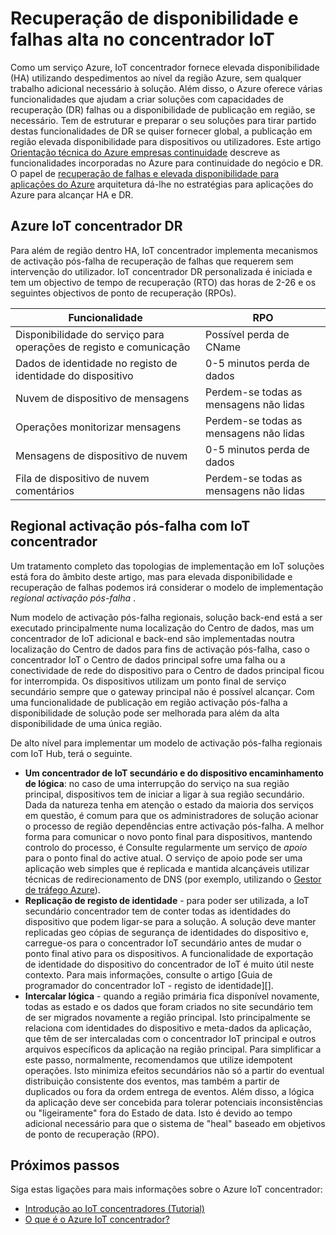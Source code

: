 <properties
 pageTitle="Concentrador IoT HA e DR | Microsoft Azure"
 description="Descreve as funcionalidades que ajudam a criar soluções de IoT altamente disponíveis com falhas capacidades de recuperação."
 services="iot-hub"
 documentationCenter=""
 authors="fsautomata"
 manager="timlt"
 editor=""/>

<tags
 ms.service="iot-hub"
 ms.devlang="na"
 ms.topic="article"
 ms.tgt_pltfrm="na"
 ms.workload="na"
 ms.date="02/03/2016"
 ms.author="elioda"/>

# <a name="iot-hub-high-availability-and-disaster-recovery"></a>Recuperação de disponibilidade e falhas alta no concentrador IoT

Como um serviço Azure, IoT concentrador fornece elevada disponibilidade (HA) utilizando despedimentos ao nível da região Azure, sem qualquer trabalho adicional necessário à solução. Além disso, o Azure oferece várias funcionalidades que ajudam a criar soluções com capacidades de recuperação (DR) falhas ou a disponibilidade de publicação em região, se necessário. Tem de estruturar e preparar o seu soluções para tirar partido destas funcionalidades de DR se quiser fornecer global, a publicação em região elevada disponibilidade para dispositivos ou utilizadores. Este artigo [Orientação técnica do Azure empresas continuidade](../resiliency/resiliency-technical-guidance.md) descreve as funcionalidades incorporadas no Azure para continuidade do negócio e DR. O papel de [recuperação de falhas e elevada disponibilidade para aplicações do Azure][] arquitetura dá-lhe no estratégias para aplicações do Azure para alcançar HA e DR.

## <a name="azure-iot-hub-dr"></a>Azure IoT concentrador DR
Para além de região dentro HA, IoT concentrador implementa mecanismos de activação pós-falha de recuperação de falhas que requerem sem intervenção do utilizador. IoT concentrador DR personalizada é iniciada e tem um objectivo de tempo de recuperação (RTO) das horas de 2-26 e os seguintes objectivos de ponto de recuperação (RPOs).

| Funcionalidade | RPO |
| ------------- | --- |
| Disponibilidade do serviço para operações de registo e comunicação | Possível perda de CName |
| Dados de identidade no registo de identidade do dispositivo | 0-5 minutos perda de dados |
| Nuvem de dispositivo de mensagens | Perdem-se todas as mensagens não lidas |
| Operações monitorizar mensagens | Perdem-se todas as mensagens não lidas |
| Mensagens de dispositivo de nuvem | 0-5 minutos perda de dados |
| Fila de dispositivo de nuvem comentários | Perdem-se todas as mensagens não lidas |

## <a name="regional-failover-with-iot-hub"></a>Regional activação pós-falha com IoT concentrador

Um tratamento completo das topologias de implementação em IoT soluções está fora do âmbito deste artigo, mas para elevada disponibilidade e recuperação de falhas podemos irá considerar o modelo de implementação *regional activação pós-falha* .

Num modelo de activação pós-falha regionais, solução back-end está a ser executado principalmente numa localização do Centro de dados, mas um concentrador de IoT adicional e back-end são implementadas noutra localização do Centro de dados para fins de activação pós-falha, caso o concentrador IoT o Centro de dados principal sofre uma falha ou a conectividade de rede do dispositivo para o Centro de dados principal ficou for interrompida. Os dispositivos utilizam um ponto final de serviço secundário sempre que o gateway principal não é possível alcançar. Com uma funcionalidade de publicação em região activação pós-falha a disponibilidade de solução pode ser melhorada para além da alta disponibilidade de uma única região.

De alto nível para implementar um modelo de activação pós-falha regionais com IoT Hub, terá o seguinte.

* **Um concentrador de IoT secundário e do dispositivo encaminhamento de lógica**: no caso de uma interrupção do serviço na sua região principal, dispositivos tem de iniciar a ligar à sua região secundário. Dada da natureza tenha em atenção o estado da maioria dos serviços em questão, é comum para que os administradores de solução acionar o processo de região dependências entre activação pós-falha. A melhor forma para comunicar o novo ponto final para dispositivos, mantendo controlo do processo, é Consulte regularmente um serviço de *apoio* para o ponto final do active atual. O serviço de apoio pode ser uma aplicação web simples que é replicada e mantida alcançáveis utilizar técnicas de redirecionamento de DNS (por exemplo, utilizando o [Gestor de tráfego Azure][]).
* **Replicação de registo de identidade** - para poder ser utilizada, a IoT secundário concentrador tem de conter todas as identidades do dispositivo que podem ligar-se para a solução. A solução deve manter replicadas geo cópias de segurança de identidades do dispositivo e, carregue-os para o concentrador IoT secundário antes de mudar o ponto final ativo para os dispositivos. A funcionalidade de exportação de identidade do dispositivo do concentrador de IoT é muito útil neste contexto. Para mais informações, consulte o artigo [Guia de programador do concentrador IoT - registo de identidade][].
* **Intercalar lógica** - quando a região primária fica disponível novamente, todas as estado e os dados que foram criados no site secundário tem de ser migrados novamente a região principal. Isto principalmente se relaciona com identidades do dispositivo e meta-dados da aplicação, que têm de ser intercaladas com o concentrador IoT principal e outros arquivos específicos da aplicação na região principal. Para simplificar a este passo, normalmente, recomendamos que utilize idempotent operações. Isto minimiza efeitos secundários não só a partir do eventual distribuição consistente dos eventos, mas também a partir de duplicados ou fora da ordem entrega de eventos. Além disso, a lógica da aplicação deve ser concebida para tolerar potenciais inconsistências ou "ligeiramente" fora do Estado de data. Isto é devido ao tempo adicional necessário para que o sistema de "heal" baseado em objetivos de ponto de recuperação (RPO).

## <a name="next-steps"></a>Próximos passos

Siga estas ligações para mais informações sobre o Azure IoT concentrador:

- [Introdução ao IoT concentradores (Tutorial)][lnk-get-started]
- [O que é o Azure IoT concentrador?][]

[Recuperação de falhas e elevada disponibilidade para aplicações do Azure]: ../resiliency/resiliency-disaster-recovery-high-availability-azure-applications.md
[Azure Business Continuity Technical Guidance]: https://azure.microsoft.com/documentation/articles/resiliency-technical-guidance/
[Gestor de tráfego Azure]: https://azure.microsoft.com/documentation/services/traffic-manager/
[Guia de programador do concentrador de IoT - registo de identidade]: iot-hub-devguide-identity-registry.md

[lnk-get-started]: iot-hub-csharp-csharp-getstarted.md
[O que é o Azure IoT concentrador?]: iot-hub-what-is-iot-hub.md
